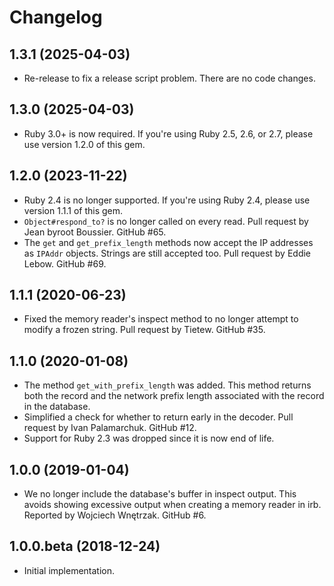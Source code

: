 # Changelog

## 1.3.1 (2025-04-03)

* Re-release to fix a release script problem. There are no code changes.

## 1.3.0 (2025-04-03)

* Ruby 3.0+ is now required. If you're using Ruby 2.5, 2.6, or 2.7, please
  use version 1.2.0 of this gem.

## 1.2.0 (2023-11-22)

* Ruby 2.4 is no longer supported. If you're using Ruby 2.4, please use
  version 1.1.1 of this gem.
* `Object#respond_to?` is no longer called on every read. Pull request by
  Jean byroot Boussier. GitHub #65.
* The `get` and `get_prefix_length` methods now accept the IP addresses as
  `IPAddr` objects. Strings are still accepted too. Pull request by Eddie
  Lebow. GitHub #69.

## 1.1.1 (2020-06-23)

* Fixed the memory reader's inspect method to no longer attempt to modify a
  frozen string. Pull request by Tietew. GitHub #35.

## 1.1.0 (2020-01-08)

* The method `get_with_prefix_length` was added. This method returns both
  the record and the network prefix length associated with the record in
  the database.
* Simplified a check for whether to return early in the decoder. Pull
  request by Ivan Palamarchuk. GitHub #12.
* Support for Ruby 2.3 was dropped since it is now end of life.

## 1.0.0 (2019-01-04)

* We no longer include the database's buffer in inspect output. This avoids
  showing excessive output when creating a memory reader in irb. Reported
  by Wojciech Wnętrzak. GitHub #6.

## 1.0.0.beta (2018-12-24)

* Initial implementation.
